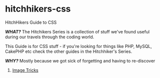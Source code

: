 # hitchhikers-css
HitchHikers Guide to CSS

_**WHAT?**_ The Hitchikers Series is a collection of stuff we've found useful during our travels through the coding world.

This Guide is for CSS stuff - if you're looking for things like PHP, MySQL, CakePHP etc check the other guides in the Hitchhiker's Series.

_**WHY?**_ Mostly because we got sick of forgetting and having to re-discover

1. [Image Tricks](/images.md)